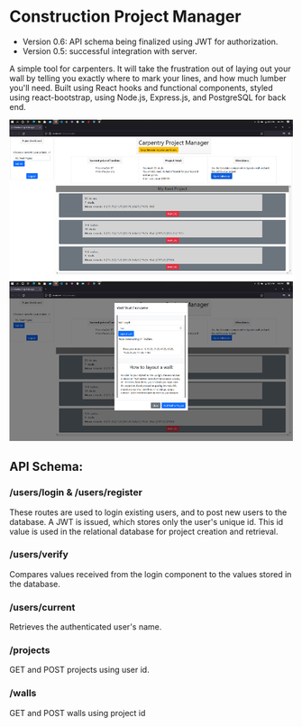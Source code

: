 # Construction Project Manager
* Version 0.6: API schema being finalized using JWT for authorization.
* Version 0.5: successful integration with server.

A simple tool for carpenters. It will take the frustration out of laying out your wall by telling you exactly where to mark your lines, and how much lumber you'll need. 
Built using React hooks and functional components, styled using react-bootstrap, using Node.js, Express.js, and PostgreSQL for back end.

![Screenshot](public/calc_main.png)
![Screenshot](public/calc_modal.png)

## API Schema:
### /users/login & /users/register
These routes are used to login existing users, and to post new users to the database. A JWT is issued, which stores only the user's unique id. This id value is used in the relational database for project creation and retrieval.
### /users/verify
Compares values received from the login component to the values stored in the database.
### /users/current
Retrieves the authenticated user's name.
### /projects
GET and POST projects using user id.
### /walls
GET and POST walls using project id

